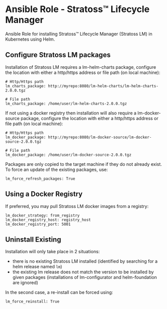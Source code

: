 # Ansible Role - Stratoss&trade; Lifecycle Manager

Ansible Role for installing Stratoss&trade; Lifecycle Manager (Stratoss LM) in Kubernetes using Helm.

## Configure Stratoss LM packages

Installation of Stratoss LM requires a lm-helm-charts package, configure the location with either a http/https address or file path (on local machine):

```
# Http/Https path
lm_charts_package: http://myrepo:8080/lm-helm-charts/lm-helm-charts-2.0.0.tgz

# File path
lm_charts_package: /home/user/lm-helm-charts-2.0.0.tgz
```

If not using a docker registry then installation will also require a lm-docker-source package, configure the location with either a http/https address or file path (on local machine):

```
# Http/Https path
lm_docker_package: http://myrepo:8080/lm-docker-source/lm-docker-source-2.0.0.tgz

# File path
lm_docker_package: /home/user/lm-docker-source-2.0.0.tgz
```

Packages are only copied to the target machine if they do not already exist. To force an update of the existing packages, use:

```
lm_force_refresh_packages: True
```

## Using a Docker Registry

If preferred, you may pull Stratoss LM docker images from a registry:

```
lm_docker_strategy: from_registry
lm_docker_registry_host: registry_host
lm_docker_registry_port: 5001
```

## Uninstall Existing

Installation will only take place in 2 situations:

* there is no existing Stratoss LM installed (identified by searching for a helm release named `lm`)
* the existing lm release does not match the version to be installed by given packages (installations of lm-configurator and helm-foundation are ignored)

In the second case, a re-install can be forced using:

```
lm_force_reinstall: True
```
